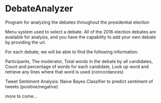 # DebateAnalyzer
Program for analyzing the debates throughout the presidential election

Menu system used to select a debate. All of the 2016 election debates
are available for analysis, and you have the capability to add your 
own debate by providing the url.

For each debate, we will be able to find the following information:

Participants, The moderator, Total words in the debate by all candidates,
Count and percentage of words for each candidate,
Look up word and retrieve any lines where that word is used (concordances)

Tweet Sentiment Analysis:
Naive Bayes Classifier to predict sentiment of tweets (positive/negative)

more to come...

